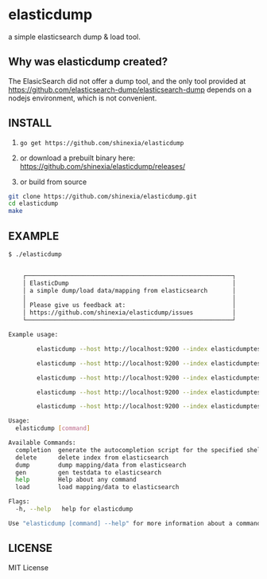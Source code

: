 # elasticdump

a simple elasticsearch dump & load tool. 

## Why was elasticdump created?

The ElasicSearch did not offer a dump tool, and the only tool provided at <https://github.com/elasticsearch-dump/elasticsearch-dump> depends on a nodejs environment, which is not convenient.

## INSTALL

1. `go get https://github.com/shinexia/elasticdump`

2. or download a prebuilt binary here: <https://github.com/shinexia/elasticdump/releases/>

3. or build from source

``` bash
git clone https://github.com/shinexia/elasticdump.git
cd elasticdump
make
```

## EXAMPLE

``` bash
$ ./elasticdump 


    ┌──────────────────────────────────────────────────────────┐
    │ ElasticDump                                              │
    │ a simple dump/load data/mapping from elasticsearch       │
    │                                                          │
    │ Please give us feedback at:                              │
    │ https://github.com/shinexia/elasticdump/issues           │
    └──────────────────────────────────────────────────────────┘

Example usage:

        elasticdump --host http://localhost:9200 --index elasticdumptest gen  testdata -v=10

        elasticdump --host http://localhost:9200 --index elasticdumptest dump mapping

        elasticdump --host http://localhost:9200 --index elasticdumptest dump data -v=4

        elasticdump --host http://localhost:9200 --index elasticdumptest load mapping --delete

        elasticdump --host http://localhost:9200 --index elasticdumptest load data

Usage:
  elasticdump [command]

Available Commands:
  completion  generate the autocompletion script for the specified shell
  delete      delete index from elasticsearch
  dump        dump mapping/data from elasticsearch
  gen         gen testdata to elasticsearch
  help        Help about any command
  load        load mapping/data to elasticsearch

Flags:
  -h, --help   help for elasticdump

Use "elasticdump [command] --help" for more information about a command.

```

## LICENSE

MIT License

